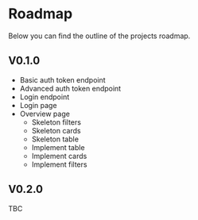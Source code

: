 # Roadmap

Below you can find the outline of the projects roadmap.

## V0.1.0

- Basic auth token endpoint
- Advanced auth token endpoint
- Login endpoint
- Login page
- Overview page
    - Skeleton filters
    - Skeleton cards
    - Skeleton table
    - Implement table
    - Implement cards
    - Implement filters

## V0.2.0

TBC